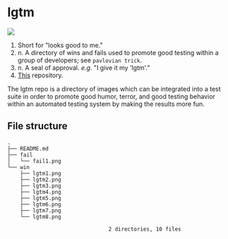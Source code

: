 lgtm
====

![](https://github.com/mvanveen/lgtm/blob/master/win/lgtm1.png?raw=true)

1. Short for "looks good to me."
2. n. A directory of wins and fails used to promote good testing within a group of 
developers; see `pavlovian trick`.
3. n. A seal of approval.  *e.g.* "I give it my 'lgtm'."
4. [This](https://github.com/mvanveen/lgtm) repository.

The lgtm repo is a directory of images which can be integrated into a test 
suite in order to promote good humor, terror, and good testing behavior 
within an automated testing system by making the results more fun.


File structure
--------------
    .
    ├── README.md
    ├── fail
    │   └── fail1.png
    └── win
        ├── lgtm1.png
        ├── lgtm2.png
        ├── lgtm3.png
        ├── lgtm4.png
        ├── lgtm5.png
        ├── lgtm6.png
        ├── lgtm7.png
        └── lgtm8.png
    
                                    2 directories, 10 files

